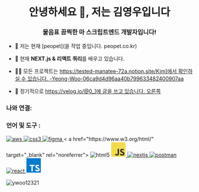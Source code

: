 <h1 align="center">안녕하세요 👋, 저는 김영우입니다</h1>
<h3 align="center">물음표 끔찍한 마 스크립트엔드 개발자입니다!</h3>

- 🔭 저는 현재 [peopet](을 작업 중입니다. peopet.co.kr)

- 🌱 현재 **NEXT.js & 리액트 쿼리**를 배우고 있습니다.

- 👨‍💻 모든 프로젝트는 [https://tested-manatee-72a.notion.site/Kim]에서 확인하실 수 있습니다. -Yeong-Woo-06ca9d4d96aa40b799633482400907aa](https://tested-manatee-72a.notion.site/Kim-Yeong-Woo-06ca9d4d96aa40b799633482400907aa)

- 📝 정기적으로 [https://velog.io/@0_]에 글을 쓰고 있습니다. 오른쪽]( https://velog.io/@0_right)

<h3 align="left">나와 연결:</h3>
<p align="left">
</p>

<h3 align="left">언어 및 도구 :</h3>
<p align="left"> <a href="https://aws.amazon.com" target="_blank" rel="noreferrer"> <img src="https://raw. githubusercontent.com/devicons/devicon/master/icons/amazonwebservices/amazonwebservices-original-wordmark.svg" alt="aws" width="40" height="40"/> </a> <a href="https: //www.w3schools.com/css/" target="_blank" rel="noreferrer"> <img src="https://raw.githubusercontent.com/devicons/devicon/master/icons/css3/css3-original -wordmark.svg" alt="css3" width="40" height="40"/> </a> <a href="https://www.figma.com/" target="_blank" rel=" noreferrer"> <img src="https://www.Vectorlogo.zone/logos/figma/figma-icon.svg" alt="figma" width="40" height="40"/> </a> < a href="https://www.w3.org/html/" target="_blank" rel="noreferrer"> <img src="https://raw.githubusercontent.com/devicons/devicon/master/icons /html5/html5-original-wordmark.svg" alt="html5" width="40" height="40"/> </a> <a href="https://developer.mozilla.org/en-US /docs/Web/JavaScript" target="_blank" rel="noreferrer"> <img src="https://raw.githubusercontent.com/devicons/devicon/master/icons/javascript/javascript-original.svg" alt ="javascript" width="40" height="40"/> </a> <a href="https://nextjs.org/" target="_blank" rel="noreferrer"> <img src=" https://cdn.worldVectorlogo.com/logos/nextjs-2.svg" alt="nextjs" width="40" height="40"/> </a> <a href="https://postman.com" target="_blank" rel="noreferrer"> <img src="https://www.Vectorlogo.zone/logos/getpostman/getpostman-icon.svg" alt="postman" width="40" height= "40"/> </a> <a href="https://reactjs.org/" target="_blank" rel="noreferrer"> <img src="https://raw.githubusercontent.com/devicons /devicon/master/icons/react/react-original-wordmark.svg" alt="react" width="40" height="40"/> </a> <a href="https://www.typescriptlang .org/" target="_blank" rel="noreferrer"> <img src="https://raw.githubusercontent.com/devicons/devicon/master/icons/typescript/typescript-original.svg" alt="typescript " width="40" height="40"/> </a> </p>

<p> <img align="center" src="https://github-readme-stats.vercel.app/api?username=ywoo12321&show_icons=true&locale=en" alt="ywoo12321" /></p>
